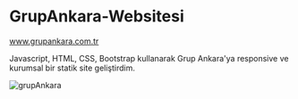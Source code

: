 # GrupAnkara-Websitesi
www.grupankara.com.tr

Javascript, HTML, CSS, Bootstrap kullanarak Grup Ankara'ya responsive ve kurumsal bir statik site geliştirdim.

![grupAnkara](https://i.hizliresim.com/wOZq2P.png)
